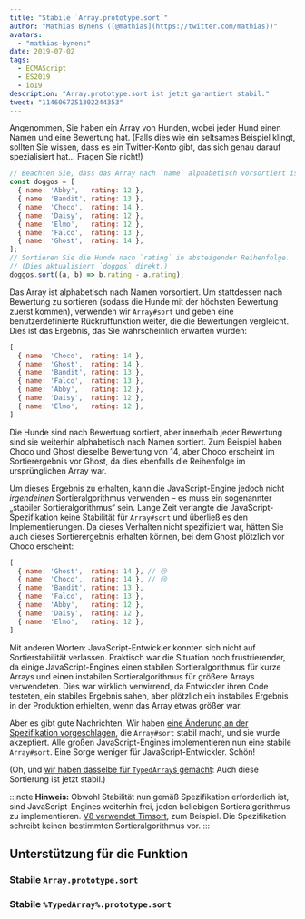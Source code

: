 ```yaml
---
title: "Stabile `Array.prototype.sort`"
author: "Mathias Bynens ([@mathias](https://twitter.com/mathias))"
avatars:
  - "mathias-bynens"
date: 2019-07-02
tags:
  - ECMAScript
  - ES2019
  - io19
description: "Array.prototype.sort ist jetzt garantiert stabil."
tweet: "1146067251302244353"
---
```

Angenommen, Sie haben ein Array von Hunden, wobei jeder Hund einen Namen und eine Bewertung hat. (Falls dies wie ein seltsames Beispiel klingt, sollten Sie wissen, dass es ein Twitter-Konto gibt, das sich genau darauf spezialisiert hat… Fragen Sie nicht!)

```js
// Beachten Sie, dass das Array nach `name` alphabetisch vorsortiert ist.
const doggos = [
  { name: 'Abby',   rating: 12 },
  { name: 'Bandit', rating: 13 },
  { name: 'Choco',  rating: 14 },
  { name: 'Daisy',  rating: 12 },
  { name: 'Elmo',   rating: 12 },
  { name: 'Falco',  rating: 13 },
  { name: 'Ghost',  rating: 14 },
];
// Sortieren Sie die Hunde nach `rating` in absteigender Reihenfolge.
// (Dies aktualisiert `doggos` direkt.)
doggos.sort((a, b) => b.rating - a.rating);
```

<!--truncate-->
Das Array ist alphabetisch nach Namen vorsortiert. Um stattdessen nach Bewertung zu sortieren (sodass die Hunde mit der höchsten Bewertung zuerst kommen), verwenden wir `Array#sort` und geben eine benutzerdefinierte Rückruffunktion weiter, die die Bewertungen vergleicht. Dies ist das Ergebnis, das Sie wahrscheinlich erwarten würden:

```js
[
  { name: 'Choco',  rating: 14 },
  { name: 'Ghost',  rating: 14 },
  { name: 'Bandit', rating: 13 },
  { name: 'Falco',  rating: 13 },
  { name: 'Abby',   rating: 12 },
  { name: 'Daisy',  rating: 12 },
  { name: 'Elmo',   rating: 12 },
]
```

Die Hunde sind nach Bewertung sortiert, aber innerhalb jeder Bewertung sind sie weiterhin alphabetisch nach Namen sortiert. Zum Beispiel haben Choco und Ghost dieselbe Bewertung von 14, aber Choco erscheint im Sortierergebnis vor Ghost, da dies ebenfalls die Reihenfolge im ursprünglichen Array war.

Um dieses Ergebnis zu erhalten, kann die JavaScript-Engine jedoch nicht _irgendeinen_ Sortieralgorithmus verwenden – es muss ein sogenannter „stabiler Sortieralgorithmus“ sein. Lange Zeit verlangte die JavaScript-Spezifikation keine Stabilität für `Array#sort` und überließ es den Implementierungen. Da dieses Verhalten nicht spezifiziert war, hätten Sie auch dieses Sortierergebnis erhalten können, bei dem Ghost plötzlich vor Choco erscheint:

```js
[
  { name: 'Ghost',  rating: 14 }, // 😢
  { name: 'Choco',  rating: 14 }, // 😢
  { name: 'Bandit', rating: 13 },
  { name: 'Falco',  rating: 13 },
  { name: 'Abby',   rating: 12 },
  { name: 'Daisy',  rating: 12 },
  { name: 'Elmo',   rating: 12 },
]
```

Mit anderen Worten: JavaScript-Entwickler konnten sich nicht auf Sortierstabilität verlassen. Praktisch war die Situation noch frustrierender, da einige JavaScript-Engines einen stabilen Sortieralgorithmus für kurze Arrays und einen instabilen Sortieralgorithmus für größere Arrays verwendeten. Dies war wirklich verwirrend, da Entwickler ihren Code testeten, ein stabiles Ergebnis sahen, aber plötzlich ein instabiles Ergebnis in der Produktion erhielten, wenn das Array etwas größer war.

Aber es gibt gute Nachrichten. Wir haben [eine Änderung an der Spezifikation vorgeschlagen](https://github.com/tc39/ecma262/pull/1340), die `Array#sort` stabil macht, und sie wurde akzeptiert. Alle großen JavaScript-Engines implementieren nun eine stabile `Array#sort`. Eine Sorge weniger für JavaScript-Entwickler. Schön!

(Oh, und [wir haben dasselbe für `TypedArray`s gemacht](https://github.com/tc39/ecma262/pull/1433): Auch diese Sortierung ist jetzt stabil.)

:::note
**Hinweis:** Obwohl Stabilität nun gemäß Spezifikation erforderlich ist, sind JavaScript-Engines weiterhin frei, jeden beliebigen Sortieralgorithmus zu implementieren. [V8 verwendet Timsort](/blog/array-sort#timsort), zum Beispiel. Die Spezifikation schreibt keinen bestimmten Sortieralgorithmus vor.
:::

## Unterstützung für die Funktion

### Stabile `Array.prototype.sort`

<feature-support chrome="70 /blog/v8-release-70#javascript-language-features"
                 firefox="ja"
                 safari="ja"
                 nodejs="12 https://twitter.com/mathias/status/1120700101637353473"
                 babel="ja https://github.com/zloirock/core-js#ecmascript-array"></feature-support>

### Stabile `%TypedArray%.prototype.sort`

<feature-support chrome="74 https://bugs.chromium.org/p/v8/issues/detail?id=8567"
                 firefox="67 https://bugzilla.mozilla.org/show_bug.cgi?id=1290554"
                 safari="ja"
                 nodejs="12 https://twitter.com/mathias/status/1120700101637353473"
                 babel="ja https://github.com/zloirock/core-js#ecmascript-typed-arrays"></feature-support>
